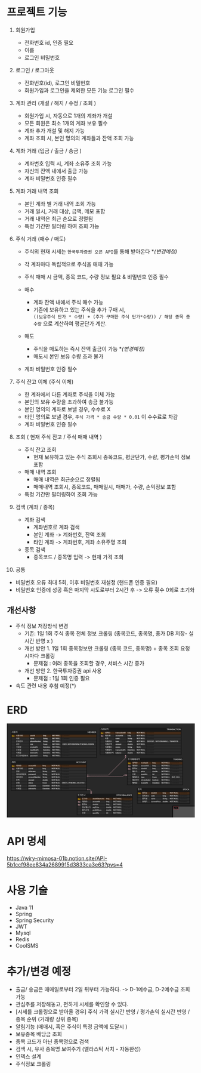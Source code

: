 # 프로젝트 기능

1. 회원가입
   - 전화번호 id, 인증 필요
   - 이름
   - 로그인 비밀번호
     
2. 로그인 / 로그아웃
   - 전화번호(id), 로그인 비밀번호 
   - 회원가입과 로그인을 제외한 모든 기능 로그인 필수

3. 계좌 관리 (개설 / 해지 / 수정 / 조회 )
   - 회원가입 시, 자동으로 1개의 계좌가 개설
   - 모든 회원은 최소 1개의 계좌 보유 필수 
   - 계좌 추가 개설 및 해지 가능
   - 계좌 조회 시, 본인 명의의 계좌들과 잔액 조회 가능
     
4. 계좌 거래 (입금 / 출금 / 송금 )
   - 계좌번호 입력 시, 계좌 소유주 조회 가능 
   - 자신의 잔액 내에서 출금 가능
   - 계좌 비밀번호 인증 필수 
     
5. 계좌 거래 내역 조회
   - 본인 계좌 별 거래 내역 조회 가능
   - 거래 일시, 거래 대상, 금액, 메모 포함 
   - 거래 내역은 최근 순으로 정렬됨 
   - 특정 기간만 필터링 하여 조회 가능
     
6. 주식 거래 (매수 / 매도)
   - 주식의 현재 시세는 `한국투자증권 오픈 API`를 통해 받아온다 **(*변경예정)**
   - 각 계좌마다 독립적으로 주식을 매매 가능
   - 주식 매매 시 금액, 종목 코드, 수량 정보 필요 & 비밀번호 인증 필수 

   - 매수 
      - 계좌 잔액 내에서 주식 매수 가능
      - 기존에 보유하고 있는 주식을 추가 구매 시, 
<br>`((보유주식 단가 * 수량) + (추가 구매한 주식 단가*수량)) / 해당 종목 총 수량` 으로 계산하여 평균단가 계산.
   - 매도
      - 주식을 매도하는 즉시 잔액 출금이 가능  **(*변경예정)**
      - 매도시 본인 보유 수량 초과 불가 
   - 계좌 비밀번호 인증 필수 
    
7. 주식 잔고 이체 (주식 이체)
   - 한 계좌에서 다른 계좌로 주식을 이체 가능
   - 본인의 보유 수량을 초과하여 송금 불가능 
   - 본인 멍의의 계좌로 보낼 경우, 수수료 X 
   - 타인 명의로 보낼 경우, `주식 가격 * 송금 수량 * 0.01` 이 수수료로 차감
   - 계좌 비밀번호 인증 필수 

8. 조회 ( 현재 주식 잔고 / 주식 매매 내역 )
   - 주식 잔고 조회 
      - 현재 보유하고 있는 주식 조회시 종목코드, 평균단가, 수량, 평가손익 정보 포함
   - 매매 내역 조회 
      - 매매 내역은 최근순으로 정렬됨 
      - 매매내역 조회시, 종목코드, 매매일시, 매매가, 수량, 손익정보 포함 
   - 특정 기간만 필터링하여 조회 가능
     
9. 검색 (계좌 / 종목)
   - 계좌 검색 
      - 계좌번호로 계좌 검색
      - 본인 계좌 -> 계좌번호, 잔액 조회
      - 타인 계좌 -> 계좌번호, 계좌 소유주명 조회 
   - 종목 검색 
      - 종목코드 / 종목명 입력 -> 현재 가격 조회
      
10. 공통
   - 비밀번호 오류 최대 5회, 이후 비밀번호 재설정 (핸드폰 인증 필요)
   - 비밀번호 인증에 성공 혹은 마지막 시도로부터 2시간 후 -> 오류 횟수 0회로 초기화


## 개선사항
- 주식 정보 저장방식 변경
   - 기존: 1일 1회 주식 종목 전체 정보 크롤링 (종목코드, 종목명, 종가 DB 저장- 실시간 반영 x ) 
   - 개선 방안 1. 1일 1회 종목정보만 크롤링 (종목 코드, 종목명) + 종목 조회 요청시마다 크롤링
      - 문제점 : 여러 종목을 조회할 경우, 서비스 시간 증가
   - 개선 방안 2. 한국투자증권 api 사용
      - 문제점 : 1일 1회 인증 필요
- 속도 관련 내용 후첨 예정(*)    

# ERD
![img.png](doc/img/img.png)

# API 명세
https://wiry-mimosa-01b.notion.site/API-5b1ccf98ee834a2689915d3833ca3e63?pvs=4

# 사용 기술
- Java 11
- Spring
- Spring Security
- JWT 
- Mysql
- Redis
- CoolSMS

# 추가/변경 예정
- 출금/ 송금은 매매일로부터 2일 뒤부터 가능하다. -> D-1예수금, D-2예수금 조회가능
- 관심주를 저장해놓고, 편하게 시세를 확인할 수 있다.
- [시세를 크롤링으로 받아올 경우] 주식 가격 실시간 반영 / 평가손익 실시간 반영 / 종목 순위 (거래량 상위 종목)
- 알림기능 (매매시, 혹은 주식이 특정 금액에 도달시 )
- 보유종목 배당금 조회
- 종목 코드가 아닌 종목명으로 검색
- 검색 시, 유사 종목명 보여주기 (엘라스틱 서치 - 자동완성)
- 인덱스 설계
- 주식정보 크롤링 
